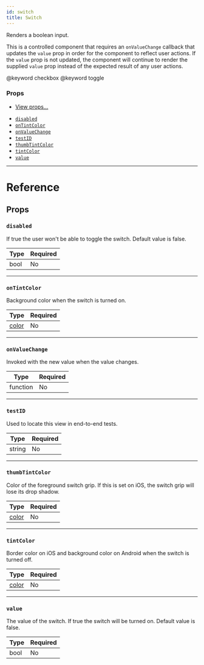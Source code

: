 ```yaml
---
id: switch
title: Switch
---
```

Renders a boolean input.

This is a controlled component that requires an `onValueChange` callback that
updates the `value` prop in order for the component to reflect user actions.
If the `value` prop is not updated, the component will continue to render
the supplied `value` prop instead of the expected result of any user actions.

@keyword checkbox
@keyword toggle

### Props

* [View props...](view.md#props)
- [`disabled`](switch.md#disabled)
- [`onTintColor`](switch.md#ontintcolor)
- [`onValueChange`](switch.md#onvaluechange)
- [`testID`](switch.md#testid)
- [`thumbTintColor`](switch.md#thumbtintcolor)
- [`tintColor`](switch.md#tintcolor)
- [`value`](switch.md#value)






---

# Reference

## Props

### `disabled`

If true the user won't be able to toggle the switch.
Default value is false.

| Type | Required |
| - | - |
| bool | No |




---

### `onTintColor`

Background color when the switch is turned on.

| Type | Required |
| - | - |
| [color](colors.md) | No |




---

### `onValueChange`

Invoked with the new value when the value changes.

| Type | Required |
| - | - |
| function | No |




---

### `testID`

Used to locate this view in end-to-end tests.

| Type | Required |
| - | - |
| string | No |




---

### `thumbTintColor`

Color of the foreground switch grip. If this is set on iOS,
the switch grip will lose its drop shadow.

| Type | Required |
| - | - |
| [color](colors.md) | No |




---

### `tintColor`

Border color on iOS and background color on Android when the switch is turned off.

| Type | Required |
| - | - |
| [color](colors.md) | No |




---

### `value`

The value of the switch.  If true the switch will be turned on.
Default value is false.

| Type | Required |
| - | - |
| bool | No |






